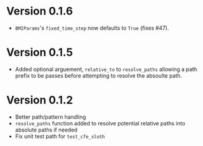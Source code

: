 # Version 0.1.6
- `BMIParams`'s `fixed_time_step` now defaults to `True` (fixes #47).

# Version 0.1.5
- Added optional arguement, `relative_to` to `resolve_paths` allowing a path prefix to be passes before attempting to resolve the absoulte path.

# Version 0.1.2
- Better path/pattern handling
- `resolve_paths` function added to resolve potential relative paths into absolute paths if needed
- Fix unit test path for `test_cfe_sloth`
